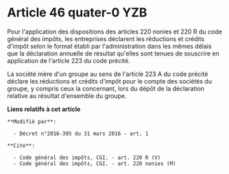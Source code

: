 # Article 46 quater-0 YZB

Pour l'application des dispositions des articles 220 nonies et 220 R du code général des impôts, les entreprises déclarent
les réductions et crédits d'impôt selon le format établi par l'administration dans les mêmes délais que la déclaration
annuelle de résultat qu'elles sont tenues de souscrire en application de l'article 223 du code précité.

La société mère d'un groupe au sens de l'article 223 A du code précité déclare les réductions et crédits d'impôt pour le
compte des sociétés du groupe, y compris ceux la concernant, lors du dépôt de la déclaration relative au résultat d'ensemble
du groupe.

**Liens relatifs à cet article**

	**Modifié par**:

	  - Décret n°2016-395 du 31 mars 2016 - art. 1

	**Cite**:

	  - Code général des impôts, CGI. - art. 220 R (V)
	  - Code général des impôts, CGI. - art. 220 nonies (M)
